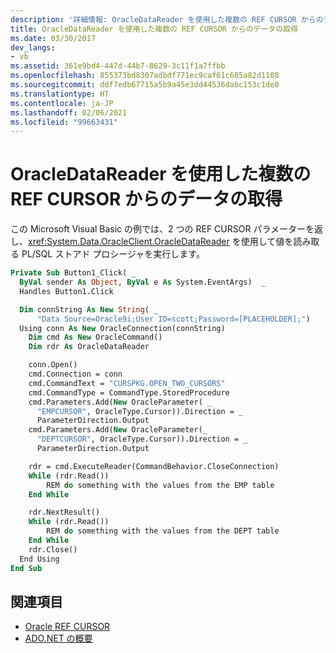 ```yaml
---
description: '詳細情報: OracleDataReader を使用した複数の REF CURSOR からのデータの取得'
title: OracleDataReader を使用した複数の REF CURSOR からのデータの取得
ms.date: 03/30/2017
dev_langs:
- vb
ms.assetid: 361e9bd4-447d-44b7-8629-3c11f1a7ffbb
ms.openlocfilehash: 855373bd8307adbdf771ec9caf61c685a82d1108
ms.sourcegitcommit: ddf7edb67715a5b9a45e3dd44536dabc153c1de0
ms.translationtype: HT
ms.contentlocale: ja-JP
ms.lasthandoff: 02/06/2021
ms.locfileid: "99663431"
---
```

# <a name="retrieving-data-from-multiple-ref-cursors-using-an-oracledatareader"></a>OracleDataReader を使用した複数の REF CURSOR からのデータの取得

この Microsoft Visual Basic の例では、2 つの REF CURSOR パラメーターを返し、<xref:System.Data.OracleClient.OracleDataReader> を使用して値を読み取る PL/SQL ストアド プロシージャを実行します。

```vb
Private Sub Button1_Click( _
  ByVal sender As Object, ByVal e As System.EventArgs)  _
  Handles Button1.Click

  Dim connString As New String( _
      "Data Source=Oracle9i;User ID=scott;Password=[PLACEHOLDER];")
  Using conn As New OracleConnection(connString)
    Dim cmd As New OracleCommand()
    Dim rdr As OracleDataReader

    conn.Open()
    cmd.Connection = conn
    cmd.CommandText = "CURSPKG.OPEN_TWO_CURSORS"
    cmd.CommandType = CommandType.StoredProcedure
    cmd.Parameters.Add(New OracleParameter( _
      "EMPCURSOR", OracleType.Cursor)).Direction = _
      ParameterDirection.Output
    cmd.Parameters.Add(New OracleParameter(_
      "DEPTCURSOR", OracleType.Cursor)).Direction = _
      ParameterDirection.Output

    rdr = cmd.ExecuteReader(CommandBehavior.CloseConnection)
    While (rdr.Read())
        REM do something with the values from the EMP table
    End While

    rdr.NextResult()
    While (rdr.Read())
        REM do something with the values from the DEPT table
    End While
    rdr.Close()
  End Using
End Sub
```

## <a name="see-also"></a>関連項目

- [Oracle REF CURSOR](oracle-ref-cursors.md)
- [ADO.NET の概要](ado-net-overview.md)
